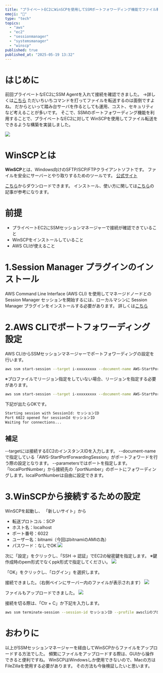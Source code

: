 ```yaml
---
title: "プライベートEC2にWinSCPを使用してSSMポートフォワーディング機能でファイル転送する"
emoji: "💬"
type: "tech"
topics:
  - "aws"
  - "ec2"
  - "sessionmanager"
  - "systemsmanager"
  - "winscp"
published: true
published_at: "2025-05-19 13:32"
---
```


# はじめに
前回プライベートなEC2にSSM Agentを入れて接続を確認できました。
→詳しくは[こちら](https://zenn.dev/t_oishi/articles/36fc44c62745a8)
ただいちいちコマンドを打ってファイルを転送するのは面倒ですよね。
だからといって踏み台サーバを作るとしても運用、コスト、セキュリティなど考えることが多いです。
そこで、SSMのポートフォワーディング機能を利用することで、プライベートなEC2に対して WinSCPを使用してファイル転送をできるような構築を実装しました。

![](https://storage.googleapis.com/zenn-user-upload/dd63e4098867-20250521.png)

# WinSCPとは
**WinSCP**とは、Windows向けのSFTP/SCP/FTPクライアントソフトです。
ファイルを安全にサーバーとやり取りするためのツールです。
[公式サイト](https://winscp.net/eng/docs/lang:jp#google_vignette)

[こちら](https://forest.watch.impress.co.jp/library/software/winscp/)からダウンロードできます。
インストール、使い方に関しては[こちら](https://magazine.techacademy.jp/magazine/2567)の記事が参考になります。

# 前提
- プライベートEC2にSSMセッションマネージャーで接続が確認できていること
- WinSCPをインストールしていること
- AWS CLIが使えること

# 1.Session Manager プラグインのインストール
AWS Command Line Interface (AWS CLI) を使用してマネージドノードとの Session Manager セッションを開始するには、ローカルマシンに Session Manager プラグインをインストールする必要があります。
詳しくは[こちら](https://docs.aws.amazon.com/ja_jp/systems-manager/latest/userguide/session-manager-working-with-install-plugin.html)

# 2.AWS CLIでポートフォワーディング設定
AWS CLIからSSMセッションマネージャーでポートフォワーディングの設定を行います。

```sh
aws ssm start-session --target i-xxxxxxxxx --document-name AWS-StartPortForwardingSession --parameters "portNumber=22,localPortNumber=6022" --profile awscliのプロファイル
```

※プロファイルでリージョン指定をしていない場合、リージョンを指定する必要があります。
```sh
aws ssm start-session --target i-xxxxxxxxx --document-name AWS-StartPortForwardingSession --parameters "portNumber=22,localPortNumber=6022" --region ap-northeast-1
```

下記が出たらOKです。

```sh
Starting session with SessionId: セッションID
Port 6022 opened for sessionId セッションID
Waiting for connections...
```

## 補足
--targetには接続するEC2のインスタンスIDを入力します。
--document-nameで指定している「AWS-StartPortForwardingSession」がポートフォワードを行う際の設定となります。
--parametersではポートを指定します。「localPortNumber」から接続先の「portNumber」のポートにフォワーディングします。localPortNumberは自由に設定できます。

# 3.WinSCPから接続するための設定
WinSCPを起動し、
「新しいサイト」から
- 転送プロトコル：SCP
- ホスト名：localhost
- ポート番号：6022
- ユーザー名：bitnami（今回はbitnamiのAMIの為）
- パスワード：なしでOK
![](https://storage.googleapis.com/zenn-user-upload/1e61a4ee0c37-20250519.png)

次に「設定」をクリックし、「SSH → 認証」でEC2の秘密鍵を指定します。
※鍵作成時のpem形式でなくppk形式で指定してください。
![](https://storage.googleapis.com/zenn-user-upload/6df0c956e8d2-20250519.png)

「OK」をクリックし、「ログイン」を選択します。

接続できました。（右側ペインにサーバー内のファイルが表示されます）
![](https://storage.googleapis.com/zenn-user-upload/907ad763fc8a-20250519.png)

ファイルもアップロードできました。
![](https://storage.googleapis.com/zenn-user-upload/19721a32f604-20250519.png)


接続を切る際は、「Ctr + C」か下記を入力します。
```sh
aws ssm terminate-session --session-id セッションID --profile awscliのプロファイル
```

# おわりに
以上がSSMセッションマネージャーを経由してWinSCPからファイルをアップロードする方法でした。
頻繁にファイルをアップロードする際は、GUIから操作できると便利ですね。
WinSCPはWindowsしか使用できないので、Macの方はFileZillaを使用する必要があります。
その方法も今後検証したいと思います。
